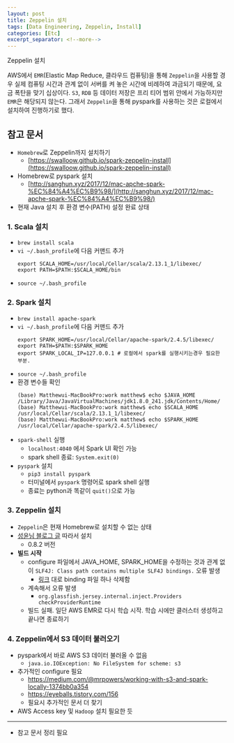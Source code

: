 ```yaml
---
layout: post
title: Zeppelin 설치
tags: [Data Engineering, Zeppelin, Install]
categories: [Etc]
excerpt_separator: <!--more-->
---
```

Zeppelin 설치<!--more-->

AWS에서 `EMR`(Elastic Map Reduce, 클라우드 컴퓨팅)을 통해 `Zeppelin`을 사용할 경우 실제 컴퓨팅 시간과 관계 없이 서버를 켜 놓은 시간에 비례하여 과금되기 때문에, 요금 폭탄을 맞기 십상이다. `S3`, `RDB` 등 데이터 저장은 프리 티어 범위 안에서 가능하지만 `EMR`은 해당되지 않는다. 그래서 `Zeppelin`을 통해 pyspark를 사용하는 것은 로컬에서 설치하여 진행하기로 했다.
<!--
- 버전 호환 이슈
  - [관련 링크](https://deep-dive-dev.tistory.com/27)
  - Zeppelin 0.8.0 version에서 Spark 2.2.3 version, Java 8 version의 조합으로만 정상적으로 동작
  - 아래 버전들로 정상적으로 작동하는지 확인해 보기
  - 몇 일 동안 삽질한지 모르겠다..

### 1. Spark 설치
- [변성윤님 Spark 인트로](https://zzsza.github.io/data/2018/05/29/apache-spark-intro/)
  - Spark 최신 버전(이 때 기준 2.3.0)으로 설치한 듯. 지금은 2.4.5가 최신
  - 2.2.3 버전은 다운 속도가 느려서 [2.4.5 버전](https://www.apache.org/dyn/closer.lua/spark/spark-2.4.5/spark-2.4.5-bin-hadoop2.7.tgz)으로 설치
- 압축 풀고 실행하면, Java 오류 뜸 -> 버전 호환 문제인 듯. 지금 컴퓨터에 있는 Java 버전은 14 SE이기 때문
  - `java.lang.ExceptionInInitializerError`

### 2. Java 설치
- **Spark 2.4.5는 Java 8 버전과 호환**
  - [https://spark.apache.org/docs/latest/](https://spark.apache.org/docs/latest/)
- Java 8 설치
  - [https://www.oracle.com/java/technologies/javase-jdk8-downloads.html](https://www.oracle.com/java/technologies/javase-jdk8-downloads.html)
- 설치 후 Java 환경 변수(PATH) 설정
  - https://khstar.tistory.com/entry/%EB%A7%A5-MacOS%EC%97%90-JAVAHOME-%ED%99%98%EA%B2%BD%EC%84%A4%EC%A0%95
- 이제 Spark 실행하면, 정상적으로 작동함 (변성윤님 인트로 따라서)
  ```
  ./bin/spark-shell
  sc.version
  ```
- **특이사항:** `Zeppelin` 다운받고 나니까 다시 안 됨!!

### 3. Zeppelin 설치
- 0.9.0-preview1 버전 설치
  - preview 버전? 아직 정식 버전이 아닌가
  - [http://www.apache.org/dyn/closer.cgi/zeppelin/zeppelin-0.9.0-preview1/zeppelin-0.9.0-preview1-bin-all.tgz](http://www.apache.org/dyn/closer.cgi/zeppelin/zeppelin-0.9.0-preview1/zeppelin-0.9.0-preview1-bin-all.tgz)
  - `http://mirror.apache-kr.org/zeppelin/zeppelin-0.9.0-preview1/zeppelin-0.9.0-preview1-bin-all.tgz` 클릭
- 가이드대로 설치
  - [https://zeppelin.apache.org/docs/0.9.0-preview1/quickstart/install.html#requirements](https://zeppelin.apache.org/docs/0.9.0-preview1/quickstart/install.html#requirements)
  - 빌드 중 오류 발생
    ```
    ./bin/zeppelin.sh: line 27: getent: command not found
    Container ENTRYPOINT failed to add passwd entry for anonymous UID
    Java HotSpot(TM) 64-Bit Server VM warning: ignoring option MaxPermSize=512m; support was removed in 8.0
    ```
    - 크게 신경 쓸 필요는 없어 보이지만, 다음 과정으로 진행되지 않음
    - 출처: [https://blog.voidmainvoid.net/184](https://blog.voidmainvoid.net/184)
- 0.8.2 버전으로 다시 설치
  - 빌드 중 오류 발생
    ```
    SLF4J: Class path contains multiple SLF4J bindings.
    SLF4J: Found binding in [jar:file:/Users/matthew/Downloads/zeppelin-0.8.2-bin-all/lib/interpreter/slf4j-log4j12-1.7.10.jar!/org/slf4j/impl/StaticLoggerBinder.class]
    SLF4J: Found binding in [jar:file:/Users/matthew/Downloads/zeppelin-0.8.2-bin-all/lib/slf4j-log4j12-1.7.10.jar!/org/slf4j/impl/StaticLoggerBinder.class]
    SLF4J: See http://www.slf4j.org/codes.html#multiple_bindings for an explanation.
    SLF4J: Actual binding is of type [org.slf4j.impl.Log4jLoggerFactory]
    ```
  - 프로세스가 정상적으로 종료되지 않은 것
  - `ps -ef | grep zeppelin` 으로 찾아서 `kill -9 프로세스번호`로 종료 -->

## 참고 문서
- `Homebrew`로 Zeppelin까지 설치하기
  - [https://swalloow.github.io/spark-zeppelin-install](https://swalloow.github.io/spark-zeppelin-install)
- Homebrew로 pyspark 설치
  - [http://sanghun.xyz/2017/12/mac-apche-spark-%EC%84%A4%EC%B9%98/](http://sanghun.xyz/2017/12/mac-apche-spark-%EC%84%A4%EC%B9%98/)
- 현재 Java 설치 후 환경 변수(PATH) 설정 완료 상태

### 1. Scala 설치
- `brew install scala`
- `vi ~/.bash_profile`에 다음 커맨드 추가
  ```
  export SCALA_HOME=/usr/local/Cellar/scala/2.13.1_1/libexec/
  export PATH=$PATH:$SCALA_HOME/bin
  ```
- `source ~/.bash_profile`

### 2. Spark 설치
- `brew install apache-spark`
- `vi ~/.bash_profile`에 다음 커맨드 추가
  ```
  export SPARK_HOME=/usr/local/Cellar/apache-spark/2.4.5/libexec/
  export PATH=$PATH:$SPARK_HOME
  export SPARK_LOCAL_IP=127.0.0.1 # 로컬에서 spark를 실행시키는경우 필요한 부분.
  ```
- `source ~/.bash_profile`
- 환경 변수들 확인
  ```
  (base) Matthewui-MacBookPro:work matthew$ echo $JAVA_HOME
  /Library/Java/JavaVirtualMachines/jdk1.8.0_241.jdk/Contents/Home/
  (base) Matthewui-MacBookPro:work matthew$ echo $SCALA_HOME
  /usr/local/Cellar/scala/2.13.1_1/libexec/
  (base) Matthewui-MacBookPro:work matthew$ echo $SPARK_HOME
  /usr/local/Cellar/apache-spark/2.4.5/libexec/
  ```
- `spark-shell` 실행
  - `localhost:4040` 에서 Spark UI 확인 가능
  - spark shell 종료: `System.exit(0)`
- `pyspark` 설치
  - `pip3 install pyspark`
  - 터미널에서 `pyspark` 명령어로 spark shell 실행
  - 종료는 python과 똑같이 `quit()`으로 가능

### 3. Zeppelin 설치
- `Zeppelin`은 현재 Homebrew로 설치할 수 없는 상태
- [성윤님 블로그 글](https://zzsza.github.io/data/2018/06/02/apache-zeppelin/) 따라서 설치
  - 0.8.2 버전
- **빌드 시작**
  - configure 파일에서 JAVA_HOME, SPARK_HOME을 수정하는 것과 관계 없이 `SLF4J: Class path contains multiple SLF4J bindings.` 오류 발생
    - [링크]() 대로 binding 파일 하나 삭제함
  - 계속해서 오류 발생
    - `org.glassfish.jersey.internal.inject.Providers checkProviderRuntime`
  - 빌드 실패. 일단 AWS EMR로 다시 학습 시작. 학습 시에만 클러스터 생성하고 끝나면 종료하기


### 4. Zeppelin에서 S3 데이터 불러오기
- pyspark에서 바로 AWS S3 데이터 불러올 수 없음
  - `java.io.IOException: No FileSystem for scheme: s3`
- 추가적인 configure 필요
  - https://medium.com/@mrpowers/working-with-s3-and-spark-locally-1374bb0a354
  - https://eyeballs.tistory.com/156
  - 필요시 추가적인 문서 더 찾기
- AWS Access key 및 `Hadoop` 설치 필요한 듯

---
- 참고 문서 정리 필요

